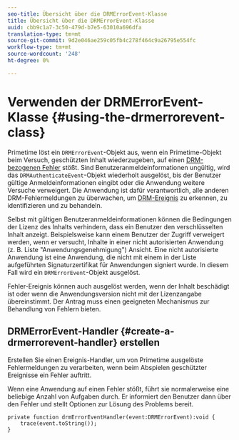 ```yaml
---
seo-title: Übersicht über die DRMErrorEvent-Klasse
title: Übersicht über die DRMErrorEvent-Klasse
uuid: cbb9c1a7-3c50-479d-b7e5-63010a696dfa
translation-type: tm+mt
source-git-commit: 9d2e046ae259c05fb4c278f464c9a26795e554fc
workflow-type: tm+mt
source-wordcount: '248'
ht-degree: 0%

---
```



# Verwenden der DRMErrorEvent-Klasse {#using-the-drmerrorevent-class}

Primetime löst ein `DRMErrorEvent`-Objekt aus, wenn ein Primetime-Objekt beim Versuch, geschützten Inhalt wiederzugeben, auf einen [DRM-bezogenen Fehler](https://help.adobe.com/en_US/primetime/drm/index.html#reference-DRM_Client_Error_Messages) stößt. Sind Benutzeranmeldeinformationen ungültig, wird das `DRMAuthenticateEvent`-Objekt wiederholt ausgelöst, bis der Benutzer gültige Anmeldeinformationen eingibt oder die Anwendung weitere Versuche verweigert. Die Anwendung ist dafür verantwortlich, alle anderen DRM-Fehlermeldungen zu überwachen, um [DRM-Ereignis](https://help.adobe.com/en_US/primetime/drm/index.html#reference-DRM_Client_Error_Messages) zu erkennen, zu identifizieren und zu behandeln.

Selbst mit gültigen Benutzeranmeldeinformationen können die Bedingungen der Lizenz des Inhalts verhindern, dass ein Benutzer den verschlüsselten Inhalt anzeigt. Beispielsweise kann einem Benutzer der Zugriff verweigert werden, wenn er versucht, Inhalte in einer nicht autorisierten Anwendung (z. B. Liste &quot;Anwendungsgenehmigung&quot;) Ansicht. Eine nicht autorisierte Anwendung ist eine Anwendung, die nicht mit einem in der Liste aufgeführten Signaturzertifikat für Anwendungen signiert wurde. In diesem Fall wird ein `DRMErrorEvent`-Objekt ausgelöst.

Fehler-Ereignis können auch ausgelöst werden, wenn der Inhalt beschädigt ist oder wenn die Anwendungsversion nicht mit der Lizenzangabe übereinstimmt. Der Antrag muss einen geeigneten Mechanismus zur Behandlung von Fehlern bieten.

## DRMErrorEvent-Handler {#create-a-drmerrorevent-handler} erstellen

Erstellen Sie einen Ereignis-Handler, um von Primetime ausgelöste Fehlermeldungen zu verarbeiten, wenn beim Abspielen geschützter Ereignisse ein Fehler auftritt.

Wenn eine Anwendung auf einen Fehler stößt, führt sie normalerweise eine beliebige Anzahl von Aufgaben durch. Er informiert den Benutzer dann über den Fehler und stellt Optionen zur Lösung des Problems bereit.

```
private function drmErrorEventHandler(event:DRMErrorEvent):void {  
    trace(event.toString());  
} 
```
